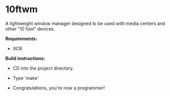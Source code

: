 10ftwm
======

A lightweight window manager designed to be used with media centers and other "10 foot" devices.

**Requirements:**

* XCB

**Build instructions:**

* CD into the project directory.

* Type 'make'

* Congratulations, you're now a programmer!
